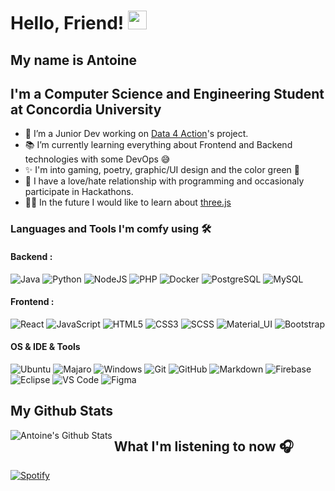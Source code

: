 # Hello, Friend! <img height="30px" src="https://cdn.discordapp.com/attachments/626937929121529896/820101529692405790/53bf53eb8b91d0990ddc32cbc30becee222.png">
## My name is Antoine

<!--**AntoineAssal/AntoineAssal** is a ✨ _special_ ✨ repository because its `README.md` (this file) appears on your GitHub profile.-->

## I'm a Computer Science and Engineering Student at Concordia University
- 💼 I’m a Junior Dev working on [Data 4 Action](http://data4actions.com)'s project.
- 📚 I’m currently learning everything about Frontend and Backend technologies with some DevOps 😅
- ✨ I'm into gaming, poetry, graphic/UI design and the color green 💚
- 🤡 I have a love/hate relationship with programming and occasionaly participate in Hackathons. 
- 👨‍💻 In the future I would like to learn about [three.js](https://github.com/mrdoob/three.js)


### Languages and Tools I'm comfy using 🛠 

#### Backend : <br />

![Java](https://img.shields.io/badge/-Java-05122A?style=flat&logo=Java&logoColor=FFA518)
![Python](http://img.shields.io/badge/-Python-05122A?style=flat&logo=python&logoColor=ffffff)
![NodeJS](http://img.shields.io/badge/-NodeJS-05122A?style=flat&logo=data:image/png;base64,iVBORw0KGgoAAAANSUhEUgAAAA4AAAAOCAMAAAAolt3jAAAAgVBMVEUzmTMzkTM0mDQslSwtlS00mzQAAAA7nTsymDIzmDMwmDAymTIzmDMzmTMzmDMzmDMzlzM0mTQzmTMzmTMzmTMzmTMzmTM0mjQ1nDUxlzEymDIzmTMzmTMzmTMzmTMzmTMwlzAzmTMzmTMzmTMzmTMzmTMzmTM0mTQzmTMzmTP///8ybrFJAAAAKXRSTlMAAAAAAAAAAAAAAA9RxlIRBjSR6/7vmzkIAyd21Nt8JwMauPwrKvlQxcV6L9IAAABUSURBVAjXY2RgZGTkYGQEUl8ZwUx2EAUSZfz0jVESSPEygMAXkIgiIyMbAwT8+v+fUeU/jAfkMzKqMjLDuX//k8ZFMwrNIjRnoDkS7AUZxqcQLwAA4+0cex8ENfMAAAAASUVORK5CYII=)
![PHP](http://img.shields.io/badge/-PHP-05122A?style=flat&logo=php&logoColor=4951aa)
![Docker](https://img.shields.io/badge/-Docker-05122A?style=flat&logo=docker&logoColor=2496ed)
![PostgreSQL](https://img.shields.io/badge/-PostgreSQL-05122A?style=flat&logo=postgresql&logoColor=0273B7)
![MySQL](http://img.shields.io/badge/-MySQL-05122A?style=flat&logo=mysql&logoColor=4479A1)


#### Frontend : <br />

![React](https://img.shields.io/badge/-React-05122A?style=flat&logo=react)
![JavaScript](https://img.shields.io/badge/-JavaScript-05122A?style=flat&logo=javascript)
![HTML5](https://img.shields.io/badge/-HTML5-black?style=flat-square&logo=html5&logoColor=white)
![CSS3](https://img.shields.io/badge/-CSS3-black?style=flat-square&logo=css3)
![SCSS](https://img.shields.io/badge/-SCSS-black?style=flat-square&logo=SASS)
![Material_UI](https://img.shields.io/badge/-Material_UI-black?style=flat-square&logo=material-ui)
![Bootstrap](https://img.shields.io/badge/-Bootstrap-black?style=flat-square&logo=bootstrap)

#### OS & IDE & Tools <br />

![Ubuntu](https://img.shields.io/badge/-Ubuntu-05122A?style=flat&logo=ubuntu)
![Majaro](https://img.shields.io/badge/-Manjaro-05122A?style=flat&logo=manjaro)
![Windows](https://img.shields.io/badge/-Windows-05122A?style=flat&logo=windows)
![Git](https://img.shields.io/badge/-Git-05122A?style=flat&logo=git)
![GitHub](https://img.shields.io/badge/-GitHub-05122A?style=flat&logo=github)
![Markdown](https://img.shields.io/badge/-Markdown-05122A?style=flat&logo=markdown)
![Firebase](https://img.shields.io/badge/-Firebase-05122A?style=flat-square&logo=Firebase)
![Eclipse](https://img.shields.io/badge/-Eclipse-05122A?style=flat&logo=eclipse-ide&logoColor=2C2255)
![VS Code](http://img.shields.io/badge/-VS%20Code-05122A?style=flat&logo=visual-studio-code&logoColor=ffffff)
![Figma](https://img.shields.io/badge/-Figma-05122A?style=flat&logo=Figma&logoColor=ffffff)



<!-----------Github stats, using my instance of a vercel app running https://github.com/anuraghazra/github-readme-stats -->

## My Github Stats
  
 <img align="left" alt="Antoine's Github Stats" src="https://github-readme-stats-antoineassal.vercel.app/api?username=AntoineAssal&show_icons=true&hide_border=true&theme=gotham&count_private=true" />

<!----------Currently playing song, using Novak's repo and spotitfy API  -->
## What I'm listening to now 🎧

[![Spotify](https://novatorem-antoineassal.vercel.app/api/spotify)](https://open.spotify.com/user/Antoine.assal)





